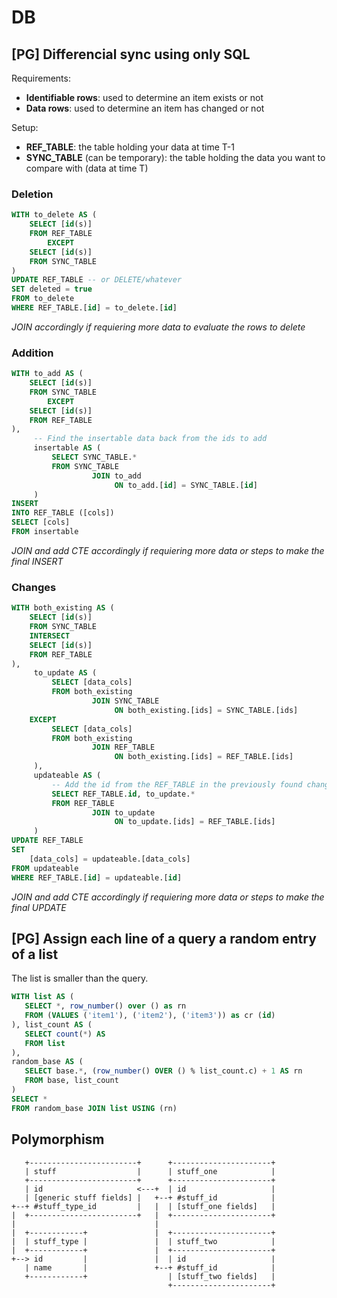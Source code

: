 # DB

## [PG] Differencial sync using only SQL

Requirements:
- **Identifiable rows**: used to determine an item exists or not
- **Data rows**: used to determine an item has changed or not

Setup:
- **REF_TABLE**: the table holding your data at time T-1
- **SYNC_TABLE** (can be temporary): the table holding the data you want to compare with (data at time T)

### Deletion
```sql
WITH to_delete AS (
    SELECT [id(s)]
    FROM REF_TABLE
        EXCEPT
    SELECT [id(s)]
    FROM SYNC_TABLE
)
UPDATE REF_TABLE -- or DELETE/whatever
SET deleted = true
FROM to_delete
WHERE REF_TABLE.[id] = to_delete.[id]
```

*JOIN accordingly if requiering more data to evaluate the rows to delete*

### Addition
```sql
WITH to_add AS (
    SELECT [id(s)]
    FROM SYNC_TABLE
        EXCEPT
    SELECT [id(s)]
    FROM REF_TABLE
),
     -- Find the insertable data back from the ids to add
     insertable AS (
         SELECT SYNC_TABLE.*
         FROM SYNC_TABLE
                  JOIN to_add
                       ON to_add.[id] = SYNC_TABLE.[id]
     )
INSERT
INTO REF_TABLE ([cols])
SELECT [cols]
FROM insertable
```

*JOIN and add CTE accordingly if requiering more data or steps to make the final INSERT*

### Changes
```sql
WITH both_existing AS (
    SELECT [id(s)]
    FROM SYNC_TABLE
    INTERSECT
    SELECT [id(s)]
    FROM REF_TABLE
),
     to_update AS (
         SELECT [data_cols]
         FROM both_existing
                  JOIN SYNC_TABLE
                       ON both_existing.[ids] = SYNC_TABLE.[ids]
    EXCEPT
         SELECT [data_cols]
         FROM both_existing
                  JOIN REF_TABLE
                       ON both_existing.[ids] = REF_TABLE.[ids]
     ),
     updateable AS (
         -- Add the id from the REF_TABLE in the previously found changed stuff
         SELECT REF_TABLE.id, to_update.*
         FROM REF_TABLE
                  JOIN to_update
                       ON to_update.[ids] = REF_TABLE.[ids]
     )
UPDATE REF_TABLE
SET
    [data_cols] = updateable.[data_cols]
FROM updateable
WHERE REF_TABLE.[id] = updateable.[id]
```

*JOIN and add CTE accordingly if requiering more data or steps to make the final UPDATE*



## [PG] Assign each line of a query a random entry of a list

The list is smaller than the query.

```sql
WITH list AS (
   SELECT *, row_number() over () as rn
   FROM (VALUES ('item1'), ('item2'), ('item3')) as cr (id)
), list_count AS (
   SELECT count(*) AS 
   FROM list
),
random_base AS (
   SELECT base.*, (row_number() OVER () % list_count.c) + 1 AS rn
   FROM base, list_count
)
SELECT *
FROM random_base JOIN list USING (rn)
```

## Polymorphism

```
   +------------------------+      +----------------------+
   | stuff                  |      | stuff_one            |
   +------------------------+      +----------------------+
   | id                     <---+  | id                   |
   | [generic stuff fields] |   +--+ #stuff_id            |
+--+ #stuff_type_id         |   |  | [stuff_one fields]   |
|  +------------------------+   |  +----------------------+
|                               |
|  +------------+               |  +----------------------+
|  | stuff_type |               |  | stuff_two            |
|  +------------+               |  +----------------------+
+--> id         |               |  | id                   |
   | name       |               +--+ #stuff_id            |
   +------------+                  | [stuff_two fields]   |
                                   +----------------------+
```
